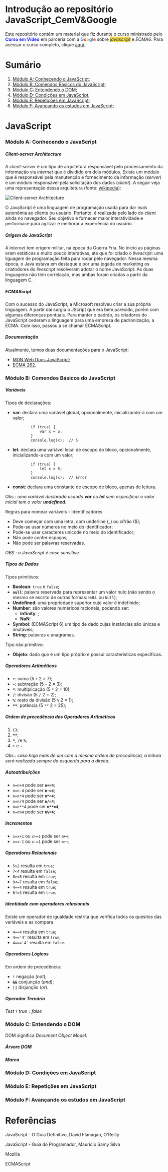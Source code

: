 <h1>Introdução ao repositório JavaScript_CemV&Google</h1>

<p>Este repositório contém um material que fiz durante o curso ministrado pelo <strong style="color:#2727ff">Curso em Vídeo</strong> em parceria com a <strong><span style="color: #4885ed">G</span><span style="color:#db3236">o</span><span style=" color:#f4c20d">o</span><span style="color: #4885ed">g</span><span style="color:#3cba54">l</span><span style="color:#db3236">e</span></strong> sobre <mark style="background-color:rgb(240, 219, 79)"><i style="color: rgb(50, 51, 48)">javascript</i></mark> e <i>ECMA6</i></ECMA6>. Para acessar o curso completo, clique <a href="https://www.cursoemvideo.com/course/javascript/">aqui</a>.</p>

<h1>Sumário</h1>

<ol>
    <li><a href="#content1">Módulo A: Conhecendo o JavaScript</a>;</li>
    <li><a href="#content2">Módulo B: Comendos Básicos do JavaScript</a>;</li>
    <li><a href="#content3">Módulo C: Entendendo o DOM</a>;</li>
    <li><a href="#content4">Módulo D: Condições em JavaScript</a>;</li>
    <li><a href="#content5">Módulo E: Repetições em JavaScript</a>;</li>
    <li><a href="#content6">Módulo F: Avançando os estudos em JavaScript</a>;</li>
</ol>

<h1>JavaScript</h1>

<h3>Módulo A: Conhecendo o JavaScript<a name="content1"></a></h3>

<h5>Client-server Architecture</h5>

<p>A <i>client-server</i> é um tipo de arquitetura responsável pelo processamento da informação via <i>internet</i> que é dividido em dois módulos. Existe um módulo que é responsável pela manutenção e fornecimento da informação (<i>server</i>) e um módulo responsável pela solicitação dos dados (<i>client</i>). A seguir veja uma representação dessa arquitetura (fonte: <a href="https://en.wikipedia.org/wiki/Client%E2%80%93server_model">wikipedia</a>):</p>

<img alt="Client-server Architecture" src="https://upload.wikimedia.org/wikipedia/commons/c/c9/Client-server-model.svg">

<p>O JavaScript é uma linguagem de programação usada para dar mais autonômia ao cliente ou usuário. Portanto, é realizada pelo lado do <i>client</i> ainda no navegador. Seu objetivo é fornecer maior interatividade e performace para agilizar e melhorar a experiência do usuário.</p>

<h5>Origem do JavaScript</h5>

<p>A <i>internet</i> tem origem militar, na época da Guerra Fria. No início as páginas eram estáticas e muito pouco interativas, até que foi criado o <i>livescript</i>: uma liguagem de programação feita para rodar pelo navegador. Nessa mesma época, o Java estava em destaque e por uma jogada de marketing os criatodores do <i>livescript</i> resolveram adotar o nome JavaScript. As duas linguagens não tem correlação, mas ambas foram criadas a partir da linguagem C.</p>

<h5>ECMAScript</h5>

<p>Com o sucesso do JavaScript, a Microsoft resolveu criar a sua própria linguagem. A partir daí surgiu o JScript que era bem parecido, porém com algumas diferenças pontuais. Para manter o padrão, os criadores do JavaScript cederam a linguagem para uma empresa de padronização, a ECMA. Com isso, passou a se chamar ECMAScript.</p>

<h5>Documentação</h5>

<p>Atualmente, temos duas documentações para o JavaScript:</p>

<ul>
    <li><a href="https://developer.mozilla.org/en-US/docs/Web/JavaScript">MDN Web Docs JavaScript</a>;</li>
    <li><a href="https://www.ecma-international.org/publications-and-standards/standards/ecma-262/">ECMA 262.</a></li>
</ul>

<h3>Módulo B: Comendos Básicos do JavaScript<a name="content2"></a></h3>

<h5>Variáveis</h5>

<p>Tipos de declarações:</p>

<ul>
    <li><strong>var</strong>: declara uma variável global, opcionalmente, inicializando-a com um valor;</li>
    <code>
        if (true) {
  			var x = 5;
		}
		console.log(x);  // 5
    </code>
    <li><strong>let</strong>: declara uma variável local de escopo do bloco, opcionalmente, inicializando-a com um valor;</li>
    <code>
        if (true) {
  			let x = 5;
		}
		console.log(x);  // Error
    </code>
    <li><strong>const</strong>: declara uma constante de escopo de bloco, apenas de leitura.</li>
</ul>

<p><i>Obs.: uma variável declarada usando <strong>var</strong> ou <strong>let</strong> sem especificar o valor inicial tem o valor <strong>undefined</strong>.</i></p>

<p>Regras para nomear variáveis - Identificadores</p>

<ul>
    <li>Deve começar com uma letra, com underline (_) ou cifrão ($);</li>
    <li>Pode-se usar números no meio do identificador;</li>
    <li>Pode-se usar caracteres unicode no meio do identificador;</li>
    <li>Não pode conter espaços;</li>
    <li>Não pode ser palavras reservadas.</li>
</ul>


<p><i>OBS.: o JavaScript é case sensitive.</i></p>

<h5>Tipos de Dados</h5>

<p>Tipos primitivos:</p>

<ul>
    <li><strong>Boolean</strong>: <code>true</code> e <code>false</code>;</li>
    <li><strong><code>null</code></strong>: palavra reservada para representar um valor nulo (não sendo o mesmo se escrito de outras formas: <code>NULL</code> ou <code>Null</code>);</li>
    <li><strong>Undefined</strong>: uma propriedade superior cujo valor é indefinido;</li>
    <li><strong>Number</strong>: são valores numéricos racionais, podendo ser:
    	<ul>
            <li><strong>Infinity</strong>: ;</li>
        	<li><strong>NaN</strong>: .</li>
        </ul>
    </li>
    <li><strong>Symbol</strong>: (ECMAScript 6) um tipo de dado cujas instâncias são únicas e imutáveis;</li>
    <li><strong>String</strong>: palavras e anagramas.</li>
</ul>


<p>Tipo não primitivo:</p>

<ul>
    <li><strong>Objeto</strong>: dado que é um tipo próprio e possui características específicas.</li>
</ul>


<h5>Operadores Aritméticos</h5>

<ul>
    <li><strong><code>+</code></strong>: soma (5 <code>+</code> 2 = 7);</li>
    <li><strong><code>-</code></strong>: subtração (5 <code>-</code> 2 = 3);</li>
    <li><strong><code>*</code></strong>: multiplicação (5 <code>*</code> 2 = 10);</li>
    <li><strong><code>/</code></strong>: divisão (5 <code>/</code> 2 = 2);</li>
    <li><strong><code>%</code></strong>: resto da divisão (5 <code>%</code> 2 = 1);</li>
    <li><strong><code>**</code></strong>: potência (5 <code>**</code> 2 = 25);</li>
</ul>


<h5>Ordem de precedência dos Operadores Aritméticos</h5>

<ol>
    <li><strong><code>()</code></strong>;</li>
    <li><strong><code>**</code></strong>;</li>
    <li><strong><code>*</code></strong>, <b><code>/</code></b>e <b><code>%</code></b>;</li>
    <li><strong><code>+</code></strong> e <b><code>-</code></b>.</li>
</ol>


<p><i>Obs.: caso haja mais de um com a mesma ordem de precedência, a leitura será realizada sempre da esquerda para a direita.</i></p>

<h5>Autoatribuições</h5>

<ul>
    <li><code>n=n+4</code> pode ser <strong><code>n+=4</code></strong>;</li>
    <li><code>n=n-4</code> pode ser <strong><code>n-=4</code></strong>;</li>
    <li><code>n=n*4</code> pode ser <strong><code>n*=4</code></strong>;</li>
    <li><code>n=n/4</code> pode ser <strong><code>n/=4</code></strong>;</li>
    <li><code>n=n**4</code> pode ser <strong><code>n**=4</code></strong>;</li>
    <li><code>n=n%4</code> pode ser <strong><code>n%=4</code></strong>;</li>
</ul>


<h5>Incrementos</h5>

<ul>
    <li><code>x=x+1</code> ou <code>x+=1</code> pode ser <strong><code>n++</code></strong>;</li>
    <li><code>x=x-1</code> ou <code>x-=1</code> pode ser <strong><code>n--</code></strong>;</li>
</ul>


<h5>Operadores Relacionais</h5>

<ul>
    <li><code>5>2</code> resulta em <code>true</code>;</li>
    <li><code>7<4</code> resulta em <code>false</code>;</li>
    <li><code>8>=8</code> resulta em <code>true</code>;</li>
    <li><code>9<=7</code> resulta em <code>false</code>;</li>
    <li><code>4==4</code> resulta em <code>true</code>;</li>
    <li><code>6!=3</code> resulta em <code>true</code>.</li>
</ul>

<h5>Identidade com operadores relacionais</h5>

<p>Existe um operador de igualdade restrita que verifica todos os quesitos das variáveis e as compara</p>

<ul>
    <li><code>4==4</code> resulta em <code>true</code>;</li>
    <li><code>4=='4'</code> resulta em <code>true</code>;</li>
    <li><code>4==='4'</code> resulta em <code>false</code>.</li>
</ul>

<h5>Operadores Lógicos</h5>

<p>Em ordem de precedência:</p>

<ul>
    <li><strong><code>!</code></strong> negação (<i>not</i>);</li>
    <li><strong><code>&&</code></strong> conjunção (<i>and</i>);</li>
    <li><strong><code>||</code></strong> disjunção (<i>or</i>).</li>
</ul>


<h5>Operador Ternário</h5>

<p><i>Test</i> <code>?</code> <i>true</i> <code>:</code> <i>false</i></p>


<h3>Módulo C: Entendendo o DOM<a name="content3"></a></h3>

<p>DOM significa <i>Document Object Model</i>.</p>

<h5>Árvore DOM</h5>

<h5>Marca</h5>



<h3>Módulo D: Condições em JavaScript<a name="content4"></a></h3>

<h3>Módulo E: Repetições em JavaScript<a name="content5"></a></h3>

<h3>Módulo F: Avançando os estudos em JavaScript<a name="content6"></a></h3>

<h1>Referências</h1>

<p>JavaScript - O Guia Definitivo, David Flanagan, O'Reilly</p>

<p>JavaScript - Guia do Programador, Maurício Samy Silva</p>

<p>Mozilla</p>

<p>ECMAScript</p>


